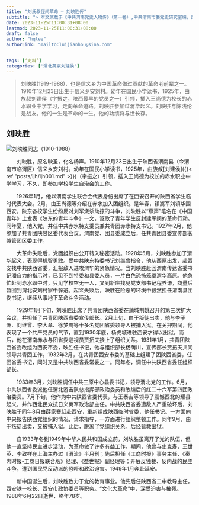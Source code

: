 ```yaml
---
title: "刘氏叔侄闹革命 — 刘映胜传"
subtitle: "> 本文原载于《中共渭南党史人物传》（第一卷）,中共渭南市委党史研究室编，西安：陕西人民出版社，2003，张军孝"
date: 2023-11-25T11:00:31+08:00
lastmod: 2023-11-25T11:00:31+08:00
draft: false
author: "hqlee"
authorLink: "mailto:luijianhou@sina.com"


tags: [‘史料’]
categories: ['渭北英豪刘建侯']
---
```


>刘映胜(1919-1988)，也是信义乡为中国革命做过贡献的革命老前辈之一。1910年12月23日出生于信义乡安刘村。幼年在国民小学读书，1925年，由族叔刘建侯（字振之，陕西最早的党员之一）引领，插入王尚德为校长的赤水职业中学学习，走向革命道路。刘映胜参加过渭华起义。刘映胜与陈浅伦是战友。他的一生是革命的一生，他的功绩将与世长存。


## 刘映胜

![刘映胜同志（1910-1988）](/images/ljh/ljh035-1.png "革命老前辈刘映胜" )

　　刘映胜，原名映圣，化名杨声。1910年12月23日出生于陕西省渭南县（今渭南市临渭区）信义乡安刘村。幼年在国民小学读书，1925年，由族叔[刘建侯]({{< ref "posts/ljh/ljh001.md" >}})（字振之）引领，插入王尚德为校长的赤水职业中学学习，不久，即参加学校学生自治会的工作。


　　1926年1月，他以渭南学生联合会代表身份出席了在西安召开的陕西省学生临时代表大会。2月，由王尚德等介绍在赤水加入团组织。是年春，镇嵩军刘镇华围西安，陕东各校学生纷纷反对刘军烧杀劫掠的斗争，刘映胜以“燕声”笔名在《中国青年》上发表《陕东的青年斗争》一文，讴歌了青年学生反封建军阀的革命行动。同年夏，他入党，并任中共赤水特支委员兼共青团赤水特支书记。1927年2月，他参加了共青团陕甘区委代表会议。渭南党、团县委成立后，任共青团县委宣传部长兼管团区委工作。


　　大革命失败后，党团组织由公开转入秘密活动。1928年5月，刘映胜参加了渭华起义，表现得机智勇敢。受中共陕东特委书记刘继曾指令，他从西原出发，赴西安找中共陕西省委，汇报敌人进攻渭华的紧急情况。当刘映胜赶回渭南传达省委书记潘自力的指示时，已见不到特委和县委人员，一片白色恐怖笼罩渭华高原。他急忙赶到赤水职中时，只见学校空无一人，又到新庄找见党支部书记程养谦，商量后暂回到渭北安刘村家中躲避。起义失败后，映胜在险恶的环境中毅然担任渭南县团委书记，继续从事地下革命斗争活动。


　　1929年1月下旬，刘映胜出席了共青团陕西省委在蒲城荆姚召开的第三次扩大会议，并担任了共青团陕西省委宣传部长。2月上旬，由于叛徒出卖，他与李子洲、刘继曾、李大章、徐梦周等十多名党团省委领导人被捕入狱。在关押期间，他表现了一个共产党员的气节，直到1930年底，杨虎城进驻西安才得以出狱。而后，他在渭南赤水与团省委巡视员贾拓夫接上了组织关系。1931年1月，共青团陕西省委改组为西安市委，映胜任书记，他与组织部长杨荫川，宣传部长贾拓夫共同领导共青团工作。1932年2月，在共青团西安市委的基础上组建了团陕西省委，任团省委书记，同时又是中共陕西省委常委之一。同年冬，调任中共陕西省委任组织部长。


　　1933年3月，刘映胜调任中共三原中心县委书记，领导渭北党的工作。6月，中共陕西省委派他任渭北游击队总指挥部政治委员和改编后的红二十六军第四团政治委员。7月下旬，他作为中共陕西省委代表，与王泰吉等领导了震憾西北的耀县起义，并作西北民众抗日义勇军政治部主任。中共陕西省委遭敌人严重破坏后，刘映胜于同年8月由薜家寨赶赴西安，重新组成陕西临时省委，他任书记。一方面向中央报告陕西党组织的情况，请求指导，一方面进行组织整顿工作。同年9月，由于叛徒出卖，又被捕入狱。此后，脱离了党组织关系。后经营救出狱。


　　自1933年冬到1949年中华人民共和国成立前，刘映胜虽离开了党的队伍，但他一直坚持民主进步活动，为革命做了许多有益工作。期间，他曾与史克寿，王世英、李致祥在上海主办过《渭流》半月刊；先后担任《工商时报》事务主任、《秦内时报-工商日报联合版》经理、《益世报》副经理等；开展反独裁、反内战的民主斗争，遭到国民党反动派的恐吓和政治迫害。1949年1月奔赴延安。


　　新中国诞生后，刘映胜致力于党的教育事业。他先后任陕西省二中教导主任，西安铁一校长、西安市政协委员等职务。“文化大革命”中，深受迫害与摧残。1988年6月22日逝世，终年78岁。